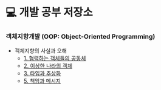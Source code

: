# :computer: 개발 공부 저장소

### 객체지향개발 (OOP: Object-Oriented Programming)
- 객체지향의 사실과 오해
  - [1. 협력하는 객체들의 공동체](https://github.com/Jiyongs/dev_study/blob/master/oop/%EA%B0%9D%EC%B2%B4%EC%A7%80%ED%96%A5%EC%9D%98_%EC%82%AC%EC%8B%A4%EA%B3%BC_%EC%98%A4%ED%95%B4_1.md)
  - [2. 이상한 나라의 객체](https://github.com/Jiyongs/dev_study/blob/master/oop/%EA%B0%9D%EC%B2%B4%EC%A7%80%ED%96%A5%EC%9D%98_%EC%82%AC%EC%8B%A4%EA%B3%BC_%EC%98%A4%ED%95%B4_2.md)
  - [3. 타입과 추상화](https://github.com/Jiyongs/dev_study/blob/master/oop/%EA%B0%9D%EC%B2%B4%EC%A7%80%ED%96%A5%EC%9D%98_%EC%82%AC%EC%8B%A4%EA%B3%BC_%EC%98%A4%ED%95%B4_3.md)
  - [5. 책임과 메시지](https://github.com/Jiyongs/dev_study/blob/master/oop/%EA%B0%9D%EC%B2%B4%EC%A7%80%ED%96%A5%EC%9D%98_%EC%82%AC%EC%8B%A4%EA%B3%BC_%EC%98%A4%ED%95%B4_5.md)
